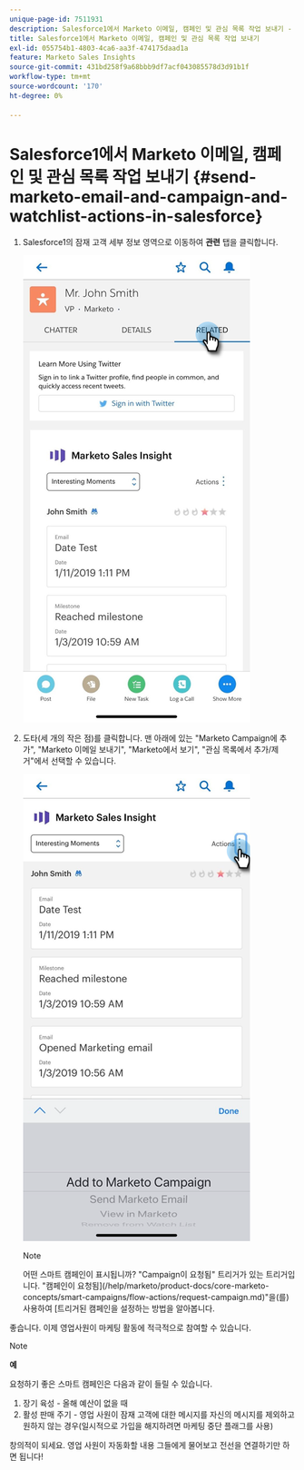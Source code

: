 ```yaml
---
unique-page-id: 7511931
description: Salesforce1에서 Marketo 이메일, 캠페인 및 관심 목록 작업 보내기 - Marketo 문서 - 제품 설명서
title: Salesforce1에서 Marketo 이메일, 캠페인 및 관심 목록 작업 보내기
exl-id: 055754b1-4803-4ca6-aa3f-474175daad1a
feature: Marketo Sales Insights
source-git-commit: 431bd258f9a68bbb9df7acf043085578d3d91b1f
workflow-type: tm+mt
source-wordcount: '170'
ht-degree: 0%

---
```


# Salesforce1에서 Marketo 이메일, 캠페인 및 관심 목록 작업 보내기 {#send-marketo-email-and-campaign-and-watchlist-actions-in-salesforce}

1. Salesforce1의 잠재 고객 세부 정보 영역으로 이동하여 **관련** 탭을 클릭합니다.

   ![](assets/one-1.png)

1. 도타(세 개의 작은 점)를 클릭합니다. 맨 아래에 있는 &quot;Marketo Campaign에 추가&quot;, &quot;Marketo 이메일 보내기&quot;, &quot;Marketo에서 보기&quot;, &quot;관심 목록에서 추가/제거&quot;에서 선택할 수 있습니다.

   ![](assets/two-1.png)

   >[!NOTE]
   >
   >어떤 스마트 캠페인이 표시됩니까? &quot;Campaign이 요청됨&quot; 트리거가 있는 트리거입니다. &quot;캠페인이 요청됨](/help/marketo/product-docs/core-marketo-concepts/smart-campaigns/flow-actions/request-campaign.md)&quot;을(를) 사용하여 [트리거된 캠페인을 설정하는 방법을 알아봅니다.

좋습니다. 이제 영업사원이 마케팅 활동에 적극적으로 참여할 수 있습니다.

>[!NOTE]
>
>**예**
>
>요청하기 좋은 스마트 캠페인은 다음과 같이 들릴 수 있습니다.
>
>1. 장기 육성 - 올해 예산이 없을 때
>1. 활성 판매 주기 - 영업 사원이 잠재 고객에 대한 메시지를 자신의 메시지를 제외하고 원하지 않는 경우(일시적으로 가입을 해지하려면 마케팅 중단 플래그를 사용)
>
>창의적이 되세요. 영업 사원이 자동화할 내용 그들에게 물어보고 전선을 연결하기만 하면 됩니다!

